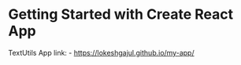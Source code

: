 # Getting Started with Create React App
TextUtils App
link: - https://lokeshgajul.github.io/my-app/
